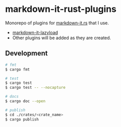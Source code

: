# markdown-it-rust-plugins

Monorepo of plugins for [markdown-it.rs](https://crates.io/crates/markdown-it) that I use.

- [markdown-it-lazyload](crates/markdown-it-lazyload/README.md)
- Other plugins will be added as they are created.

## Development

```sh
# fmt
$ cargo fmt

# test
$ cargo test
$ cargo test -- --nocapture

# docs
$ cargo doc --open

# publish
$ cd ./crates/<crate_name>
$ cargo publish
```
